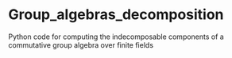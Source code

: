 # Group_algebras_decomposition
Python code for computing the indecomposable components of a commutative group algebra over finite fields

